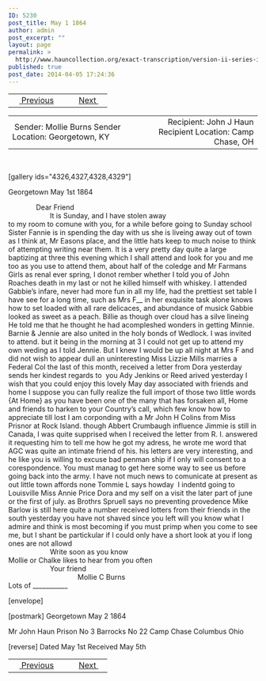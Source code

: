 ```yaml
---
ID: 5230
post_title: May 1 1864
author: admin
post_excerpt: ""
layout: page
permalink: >
  http://www.hauncollection.org/exact-transcription/version-ii-series-iii/may-1-1864/
published: true
post_date: 2014-04-05 17:24:36
---
```

<table style="width: 100%;" align="center">
<tbody>
<tr>
<td width="50%"> <a href="http://www.hauncollection.org/version-2/version-ii-series-iii/april-17-1864/"><img src="https://lh3.googleusercontent.com/-EFJpxxNiPNw/VqgtWBCZrMI/AAAAAAAAAFU/WfY4lPFWWkg/s800-Ic42/Soeb-Plain-Arrows-8-10px.png" alt="" width="10" height="10" /> Previous</a></td>
<td style="text-align: right;"><a href="http://www.hauncollection.org/version-2/version-ii-series-iii/may-8-1864/">Next <img src="https://lh3.googleusercontent.com/-67k0cYlpXHw/VqgtWKz1MXI/AAAAAAAAAFU/k9PW_Piyurk/s800-Ic42/Soeb-Plain-Arrows-5-10px.png" alt="" width="10" height="10" /></a></td>
</tr>
</tbody>
</table>
<table style="width: 100%;" align="center">
<tbody>
<tr>
<td width="50%"> Sender: Mollie Burns
Sender Location: Georgetown, KY</td>
<td style="text-align: right;"> Recipient: John J Haun
Recipient Location: Camp Chase, OH</td>
</tr>
</tbody>
</table>
&nbsp;

[gallery ids="4326,4327,4328,4329"]

Georgetown May 1st 1864
<div style="text-indent: 4em;">Dear Friend</div>
<div style="text-indent: 6em;">It is Sunday, and I have stolen away</div>
to my room to comune with you, for a while before
going to Sunday school Sister Fannie is in spending
the day with us she is liveing away out of town
as I think at, Mr Easons place, and the little
hats keep to much noise to think of attempting
writing near them. It is a very pretty day quite
a large baptizing at three this evening which
I shall attend and look for you and me too
as you use to attend them, about half of
the coledge and Mr Farmans Girls as renal
ever spring, I donot rember whether I told you
of John Roaches death in my last or not
he killed himself with whiskey. I attended
Gabbie’s infare, never had more fun in
all my life, had the prettiest set table I
have see for a long time, such as Mrs F__ in
her exquisite task alone knows how to set loaded
with all rare delicaces, and abundance of musick Gabbie
looked as sweet as a peach. Billie as though
over cloud has a silve lineing He told me
that he thought he had acompleshed wonders
in getting Minnie. Barnie &amp; Jennie are also
united in the holy bonds of Wedlock. I was
invited to attend. but it being in the
morning at 3 I could not get up to attend
my own weding as I told Jennie. But
I knew I would be up all night at Mrs F
and did not wish to appear dull an uninteresting
Miss Lizzie Mills marries a Federal Col the
last of this month, received a letter from
Dora yesterday sends her kindest regards to  you
Ady Jenkins or Reed arived yesterday
I wish that you could enjoy this lovely
May day associated with friends and
home I suppose you can fully realize
the full import of those two little words
{At Home} as you have been one of the many
that has forsaken all, Home and friends
to harken to your Country’s call, which
few know how to appreciate till lost I am
corponding with a Mr John H Colins from
Miss Prisnor at Rock Island. though Abbert
Crumbaugh influence Jimmie is still
in Canada, I was quite supprised when
I received the letter from R. I. answered it
requesting him to tell me how he got my
adress, he wrote me word that AGC was
quite an intimate friend of his. his letters
are very interesting, and he like you is willing
to excuse bad penman ship if I only will
consent to a corespondence. You must manag
to get here some way to see us before going
back into the army. I have not much
news to comunicate at present as out little
town affords none Tommie L says howday  I
indentd going to Louisville Miss Annie Price Dora
and my self on a visit the later part of
june or the first of july. as Brothrs Spruell
says no preventing provedence Mike Barlow
is still here quite a number received lotters
from their friends in the south yesterday
you have not shaved since you left
will you know what I admire and think is
most becoming if you must primp when
you come to see me, but I shant be
partickular if I could only have a short
look at you if long ones are not allowd
<div style="text-indent: 6em;">Write soon as you know</div>
Mollie or Chalke likes to hear from you
often
<div style="text-indent: 6em;">Your friend</div>
<div style="text-indent: 10em;">Mollie C Burns</div>
Lots of ___________

[envelope]

[postmark]
Georgetown
May
2
1864

Mr John Haun
Prison No 3 Barrocks No 22
Camp Chase Columbus
Ohio

[reverse]
Dated May 1st
Received May 5th

<table style="width: 100%;" align="center">
<tbody>
<tr>
<td width="50%"> <a href="http://www.hauncollection.org/version-2/version-ii-series-iii/april-17-1864/"><img src="https://lh3.googleusercontent.com/-EFJpxxNiPNw/VqgtWBCZrMI/AAAAAAAAAFU/WfY4lPFWWkg/s800-Ic42/Soeb-Plain-Arrows-8-10px.png" alt="" width="10" height="10" /> Previous</a></td>
<td style="text-align: right;"><a href="http://www.hauncollection.org/version-2/version-ii-series-iii/may-8-1864/">Next <img src="https://lh3.googleusercontent.com/-67k0cYlpXHw/VqgtWKz1MXI/AAAAAAAAAFU/k9PW_Piyurk/s800-Ic42/Soeb-Plain-Arrows-5-10px.png" alt="" width="10" height="10" /></a></td>
</tr>
</tbody>
</table>